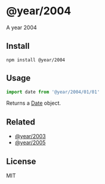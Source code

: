 # @year/2004

A year 2004

## Install

~~~
npm install @year/2004
~~~

## Usage

~~~js
import date from '@year/2004/01/01'
~~~

Returns a [Date](https://developer.mozilla.org/en-US/docs/Web/JavaScript/Reference/Global_Objects/Date) object.

## Related

* [@year/2003](https://github.com/antonmedv/year/tree/master/packages/2003)
* [@year/2005](https://github.com/antonmedv/year/tree/master/packages/2005)

## License

MIT
